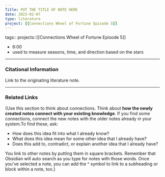 ```yaml
---
Title: PUT THE TITLE OF NOTE HERE
date: 2023-02-07
type: literature
project: [[Connections Wheel of Fortune Episode 5]]
---
```

tags:: 
projects::[[Connections Wheel of Fortune Episode 5]]


-  6:00
- used to measure seasons, time, and direction based on the stars

---
### Citational Information

Link to the originating literature note.

---

### Related Links

{Use this section to think about connections. Think about **how the newly created notes connect with your existing knowledge**. If you find some connections, connect the new notes with the older notes already in your system.To find these, ask:

-   How does this idea fit into what I already know?
-   What does this idea mean for some other idea that I already have?
-   Does this add to, contradict, or explain another idea that I already have?

You link to other notes by putting them in square brackets. Remember that Obsidian will auto search as you type for notes with those words. Once you've selected a note, you can add the ^ symbol to link to a subheading or block within a note, too.}